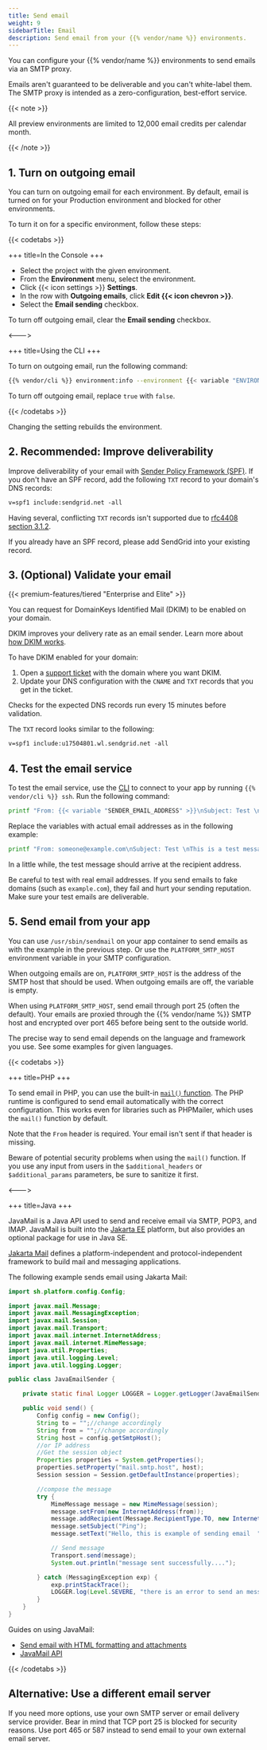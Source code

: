 ```yaml
---
title: Send email
weight: 9
sidebarTitle: Email
description: Send email from your {{% vendor/name %}} environments.
---
```


You can configure your {{% vendor/name %}} environments to send emails via an SMTP proxy.

Emails aren't guaranteed to be deliverable and you can't white-label them.
The SMTP proxy is intended as a zero-configuration, best-effort service.

{{< note >}}

All preview environments are limited to 12,000 email credits per calendar month.

{{< /note >}}

## 1. Turn on outgoing email

You can turn on outgoing email for each environment.
By default, email is turned on for your Production environment and blocked for other environments.

To turn it on for a specific environment, follow these steps:

{{< codetabs >}}

+++
title=In the Console
+++

- Select the project with the given environment.
- From the **Environment** menu, select the environment.
- Click {{< icon settings >}} **Settings**.
- In the row with **Outgoing emails**, click **Edit {{< icon chevron >}}**.
- Select the **Email sending** checkbox.

To turn off outgoing email, clear the **Email sending** checkbox.

<--->

+++
title=Using the CLI
+++

To turn on outgoing email, run the following command:

```bash
{{% vendor/cli %}} environment:info --environment {{< variable "ENVIRONMENT_NAME" >}} enable_smtp true
```

To turn off outgoing email, replace `true` with `false`.

{{< /codetabs >}}

Changing the setting rebuilds the environment.

## 2. Recommended: Improve deliverability

Improve deliverability of your email with [Sender Policy Framework (SPF)](https://docs.sendgrid.com/ui/account-and-settings/spf-records).
If you don't have an SPF record, add the following `TXT` record to your domain's DNS records:

```txt
v=spf1 include:sendgrid.net -all
```

Having several, conflicting `TXT` records isn't supported due to [rfc4408 section 3.1.2](https://datatracker.ietf.org/doc/html/rfc4408#section-3.1.2).

If you already have an SPF record, please add SendGrid into your existing record.

## 3. (Optional) Validate your email

{{< premium-features/tiered "Enterprise and Elite" >}}

You can request for DomainKeys Identified Mail (DKIM) to be enabled on your domain.

DKIM improves your delivery rate as an email sender.
Learn more about [how DKIM works](https://docs.sendgrid.com/glossary/dkim).

To have DKIM enabled for your domain:

1. Open a [support ticket](/learn/overview/get-support) with the domain where you want DKIM.
2. Update your DNS configuration with the `CNAME` and `TXT` records that you get in the ticket.

Checks for the expected DNS records run every 15 minutes before validation.

The `TXT` record looks similar to the following:

```txt
v=spf1 include:u17504801.wl.sendgrid.net -all
```

## 4. Test the email service

To test the email service, use the [CLI](../administration/cli/_index.md) to connect to your app by running `{{% vendor/cli %}} ssh`.
Run the following command:

```bash
printf "From: {{< variable "SENDER_EMAIL_ADDRESS" >}}\nSubject: Test \nThis is a test message" | /usr/sbin/sendmail {{< variable "RECIPIENT_EMAIL_ADDRESS" >}}
```

Replace the variables with actual email addresses as in the following example:

```bash
printf "From: someone@example.com\nSubject: Test \nThis is a test message" | /usr/sbin/sendmail someone@example.net
```

In a little while, the test message should arrive at the recipient address.

Be careful to test with real email addresses.
If you send emails to fake domains (such as `example.com`), they fail and hurt your sending reputation.
Make sure your test emails are deliverable.

## 5. Send email from your app

You can use `/usr/sbin/sendmail` on your app container to send emails as with the example in the previous step.
Or use the `PLATFORM_SMTP_HOST` environment variable in your SMTP configuration.

When outgoing emails are on, `PLATFORM_SMTP_HOST` is the address of the SMTP host that should be used.
When outgoing emails are off, the variable is empty.

When using `PLATFORM_SMTP_HOST`, send email through port 25 (often the default).
Your emails are proxied through the {{% vendor/name %}} SMTP host and encrypted over port 465
before being sent to the outside world.

The precise way to send email depends on the language and framework you use.
See some examples for given languages.

{{< codetabs >}}

+++
title=PHP
+++

To send email in PHP, you can use the built-in [`mail()` function](https://www.php.net/manual/en/function.mail.php).
The PHP runtime is configured to send email automatically with the correct configuration.
This works even for libraries such as PHPMailer, which uses the `mail()` function by default.

Note that the `From` header is required.
Your email isn't sent if that header is missing.

Beware of potential security problems when using the `mail()` function.
If you use any input from users in the `$additional_headers` or `$additional_params` parameters,
be sure to sanitize it first.

<--->

+++
title=Java
+++

JavaMail is a Java API used to send and receive email via SMTP, POP3, and IMAP.
JavaMail is built into the [Jakarta EE](https://jakarta.ee/) platform, but also provides an optional package for use in Java SE.

[Jakarta Mail](https://projects.eclipse.org/projects/ee4j.mail) defines a platform-independent and protocol-independent framework to build mail and messaging applications.

The following example sends email using Jakarta Mail:

```java
import sh.platform.config.Config;

import javax.mail.Message;
import javax.mail.MessagingException;
import javax.mail.Session;
import javax.mail.Transport;
import javax.mail.internet.InternetAddress;
import javax.mail.internet.MimeMessage;
import java.util.Properties;
import java.util.logging.Level;
import java.util.logging.Logger;

public class JavaEmailSender {

    private static final Logger LOGGER = Logger.getLogger(JavaEmailSender.class.getName());

    public void send() {
        Config config = new Config();
        String to = "";//change accordingly
        String from = "";//change accordingly
        String host = config.getSmtpHost();
        //or IP address
        //Get the session object
        Properties properties = System.getProperties();
        properties.setProperty("mail.smtp.host", host);
        Session session = Session.getDefaultInstance(properties);

        //compose the message
        try {
            MimeMessage message = new MimeMessage(session);
            message.setFrom(new InternetAddress(from));
            message.addRecipient(Message.RecipientType.TO, new InternetAddress(to));
            message.setSubject("Ping");
            message.setText("Hello, this is example of sending email  ");

            // Send message
            Transport.send(message);
            System.out.println("message sent successfully....");

        } catch (MessagingException exp) {
            exp.printStackTrace();
            LOGGER.log(Level.SEVERE, "there is an error to send an message", exp);
        }
    }
}

```

Guides on using JavaMail:

- [Send email with HTML formatting and attachments](https://mkyong.com/java/java-how-to-send-email/)
- [JavaMail API](https://javaee.github.io/javamail/)

{{< /codetabs >}}

## Alternative: Use a different email server

If you need more options, use your own SMTP server or email delivery service provider.
Bear in mind that TCP port 25 is blocked for security reasons.
Use port 465 or 587 instead to send email to your own external email server.

